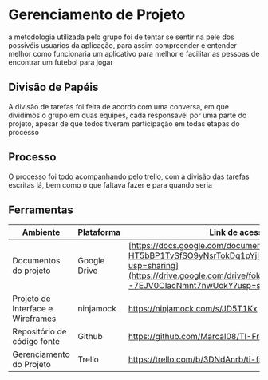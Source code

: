# Gerenciamento de Projeto

a metodologia utilizada pelo grupo foi de tentar se sentir na pele dos possivéis usuarios da aplicação, para assim compreender e entender melhor como funcionaria um aplicativo para melhor e facilitar as pessoas de encontrar um futebol para jogar



## Divisão de Papéis
A divisão de tarefas foi feita de acordo com uma conversa, em que dividimos o grupo em duas equipes, cada responsavél por uma parte do projeto, apesar de que todos tiveram participação em todas etapas do processo

## Processo
 O processo foi todo acompanhando pelo trello, com a divisão das tarefas escritas lá, bem como o que faltava fazer e para quando seria


## Ferramentas
|Ambiente | Plataforma |Link de acesso  |
|--------------------|------------------------------------|----------------------------------------|
| Documentos do projeto | Google Drive | [https://docs.google.com/document/d/1Z-HT5bBP1TvSfSO9yNsrTokDq1pYjIqV5RkWx6L0a2w/edit?usp=sharing](https://drive.google.com/drive/folders/1NbRFqqD7ar--7EJV0OIacNmnt7nwUokY?usp=sharing) |
| Projeto de Interface e  Wireframes | ninjamock | https://ninjamock.com/s/JD5T1Kx |
| Repositório de código fonte | Github | https://github.com/Marcal08/TI-Front-End.git |
| Gerenciamento do Projeto | Trello | https://trello.com/b/3DNdAnrb/ti-front-end-pelada |
